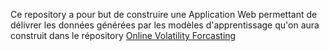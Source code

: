 Ce repository a pour but de construire une Application Web permettant de délivrer les données générées par les modèles d'apprentissage qu'on aura construit dans le répository [Online Volatility Forcasting](https://github.com/samuelnyobe/Online-Volatility-Forcasting)